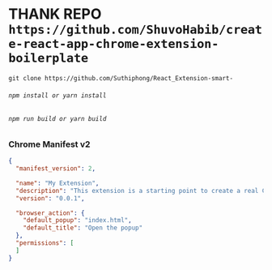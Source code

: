 # THANK REPO `https://github.com/ShuvoHabib/create-react-app-chrome-extension-boilerplate`

`git clone https://github.com/Suthiphong/React_Extension-smart-`

###### `npm install or yarn install`

###### `npm run build or yarn build`



### Chrome Manifest v2

```json
{
  "manifest_version": 2,

  "name": "My Extension",
  "description": "This extension is a starting point to create a real Chrome extension",
  "version": "0.0.1",

  "browser_action": {
    "default_popup": "index.html",
    "default_title": "Open the popup"
  },
  "permissions": [
  ]
}

